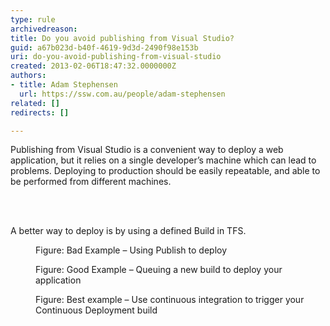 ```yaml
---
type: rule
archivedreason: 
title: Do you avoid publishing from Visual Studio?
guid: a67b023d-b40f-4619-9d3d-2490f98e153b
uri: do-you-avoid-publishing-from-visual-studio
created: 2013-02-06T18:47:32.0000000Z
authors:
- title: Adam Stephensen
  url: https://ssw.com.au/people/adam-stephensen
related: []
redirects: []

---
```



<p>​Publishing from Visual Studio is a convenient way to deploy a web application, but it relies on a single developer’s machine which can lead to problems. Deploying to production should be easily repeatable, and able to be performed from different machines.</p>
<br><excerpt class='endintro'></excerpt><br>
<p>A better way to deploy is by using a defined Build in TFS.</p><dl class="badImage"><dt>
      <img src="/PublishingImages/test-publish.jpg" alt="" />
   </dt><dd>Figure&#58; Bad Example – Using Publish to deploy </dd></dl><dl class="goodImage"><dt>
      <img src="/PublishingImages/queuing-new-build.jpg" alt="" />
   </dt><dd>Figure&#58; Good Example – Queuing a new build to deploy your application</dd></dl><dl class="goodImage"><dt>
      <img src="/PublishingImages/continuous-integration.jpg" alt="" />
   </dt><dd>Figure&#58; Best example – Use continuous integration to trigger your Continuous Deployment build</dd></dl>


